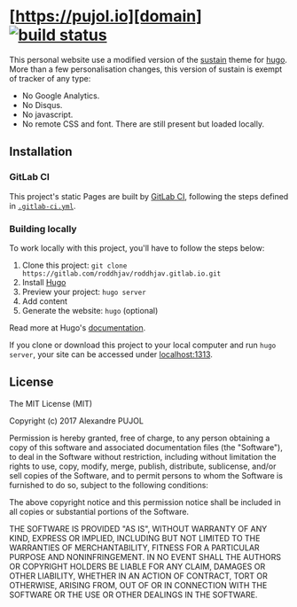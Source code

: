 # [https://pujol.io][domain] [![build status][build-status]][build-url]

This personal website use a modified version of the [sustain][sustain-hugo]
theme for [hugo][hugo]. More than a few personalisation changes, this version of
sustain is exempt of tracker of any type:

* No Google Analytics.
* No Disqus.
* No javascript.
* No remote CSS and font. There are still present but loaded locally.

## Installation

### GitLab CI

This project's static Pages are built by [GitLab CI](https://about.gitlab.com/gitlab-ci/),
following the steps defined in [`.gitlab-ci.yml`](.gitlab-ci.yml).

### Building locally

To work locally with this project, you'll have to follow the steps below:

1. Clone this project: `git clone https://gitlab.com/roddhjav/roddhjav.gitlab.io.git`
1. Install [Hugo][hugo]
1. Preview your project: `hugo server`
1. Add content
1. Generate the website: `hugo` (optional)

Read more at Hugo's [documentation](https://gohugo.io/overview/introduction/).

If you clone or download this project to your local computer and run `hugo server`,
your site can be accessed under [localhost:1313][local].



## License

The MIT License (MIT)

Copyright (c) 2017 Alexandre PUJOL

Permission is hereby granted, free of charge, to any person obtaining a copy
of this software and associated documentation files (the "Software"), to deal
in the Software without restriction, including without limitation the rights
to use, copy, modify, merge, publish, distribute, sublicense, and/or sell
copies of the Software, and to permit persons to whom the Software is
furnished to do so, subject to the following conditions:

The above copyright notice and this permission notice shall be included in all
copies or substantial portions of the Software.

THE SOFTWARE IS PROVIDED "AS IS", WITHOUT WARRANTY OF ANY KIND, EXPRESS OR
IMPLIED, INCLUDING BUT NOT LIMITED TO THE WARRANTIES OF MERCHANTABILITY,
FITNESS FOR A PARTICULAR PURPOSE AND NONINFRINGEMENT. IN NO EVENT SHALL THE
AUTHORS OR COPYRIGHT HOLDERS BE LIABLE FOR ANY CLAIM, DAMAGES OR OTHER
LIABILITY, WHETHER IN AN ACTION OF CONTRACT, TORT OR OTHERWISE, ARISING FROM,
OUT OF OR IN CONNECTION WITH THE SOFTWARE OR THE USE OR OTHER DEALINGS IN THE
SOFTWARE.

[domain]: https://pujol.io
[build-status]: https://gitlab.com/roddhjav/roddhjav.gitlab.io/badges/master/build.svg
[build-url]: https://gitlab.com/roddhjav/roddhjav.gitlab.io/commits/master
[hugo]: https://gohugo.io/
[sustain-hugo]: https://github.com/nurlansu/hugo-sustain
[local]: http://localhost:1313/
